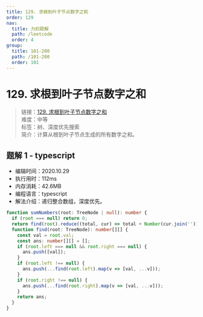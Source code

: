 ```yaml
---
title: 129. 求根到叶子节点数字之和
order: 129
nav:
  title: 力扣题解
  path: /leetcode
  order: 4
group:
  title: 101-200
  path: /101-200
  order: 101
---
```


# 129. 求根到叶子节点数字之和

> 链接：[129. 求根到叶子节点数字之和](https://leetcode-cn.com/problems/sum-root-to-leaf-numbers/)  
> 难度：中等  
> 标签：树、深度优先搜索  
> 简介：计算从根到叶子节点生成的所有数字之和。

## 题解 1 - typescript

- 编辑时间：2020.10.29
- 执行用时：112ms
- 内存消耗：42.6MB
- 编程语言：typescript
- 解法介绍：递归整合数组，深度优先。

```typescript
function sumNumbers(root: TreeNode | null): number {
  if (root === null) return 0;
  return find(root).reduce((total, cur) => total + Number(cur.join('')), 0);
  function find(root: TreeNode): number[][] {
    const val = root.val;
    const ans: number[][] = [];
    if (root.left === null && root.right === null) {
      ans.push([val]);
    }
    if (root.left !== null) {
      ans.push(...find(root.left).map(v => [val, ...v]));
    }
    if (root.right !== null) {
      ans.push(...find(root.right).map(v => [val, ...v]));
    }
    return ans;
  }
}
```
